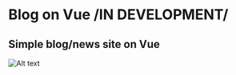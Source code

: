 # Blog on Vue /IN DEVELOPMENT/
## Simple blog/news site on Vue 
![Alt text](https://i.imgur.com/JNObK7y.png)


